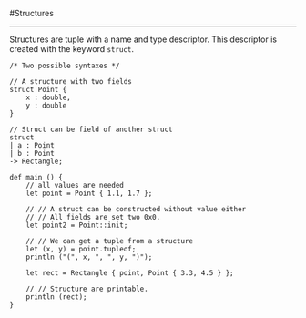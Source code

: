 #Structures
<hr>

Structures are tuple with a name and type descriptor. This descriptor is created with the keyword ```struct```.

```ymir
/* Two possible syntaxes */

// A structure with two fields
struct Point {
    x : double,
    y : double
}

// Struct can be field of another struct
struct
| a : Point
| b : Point
-> Rectangle;

def main () {
    // all values are needed
    let point = Point { 1.1, 1.7 };

    // // A struct can be constructed without value either
    // // All fields are set two 0x0.
    let point2 = Point::init; 

    // // We can get a tuple from a structure
    let (x, y) = point.tupleof;
    println ("(", x, ", ", y, ")");
    
    let rect = Rectangle { point, Point { 3.3, 4.5 } };

    // // Structure are printable.
    println (rect);    
}
```